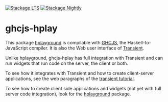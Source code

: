 [![Stackage LTS](http://stackage.org/package/ghcjs-hplay/badge/lts)](http://stackage.org/lts/package/ghcjs-hplay)
[![Stackage Nightly](http://stackage.org/package/ghcjs-hplay/badge/nightly)](http://stackage.org/nightly/package/ghcjs-hplay)

ghcjs-hplay
==========

This package [hplayground](https://github.com/agocorona/hplayground) is compilable with [GHCJS](https://github.com/ghcjs), the Haskell-to-JavaScript compiler. It is also the Web user interface of [Transient](https://github.com/agocorona/transient). 

Unlike hplayground, ghcjs-hplay has full integration with Transient and can run widgets that run code on the server, the client or both.

To see how it integrates with Transient and how to create client-server applications, see the web paragraphs of the [transient tutorial](https://github.com/agocorona/transient/wiki/Transient-tutorial).

To see how to create client side applications and widgets (not yet with full server code integration), look for the  [hplayground](https://github.com/agocorona/hplayground) package.
